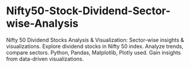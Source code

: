 # Nifty50-Stock-Dividend-Sector-wise-Analysis
 Nifty 50 Dividend Stocks Analysis &amp; Visualization: Sector-wise insights &amp; visualizations. Explore dividend stocks in Nifty 50 index. Analyze trends, compare sectors. Python, Pandas, Matplotlib, Plotly used. Gain insights from data-driven visualizations.
